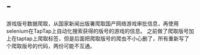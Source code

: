 # -
游戏版号数据爬取，从国家新闻出版署爬取国产网络游戏审批信息，再使用selenium在TapTap上自动化搜索获得的版号的游戏的信息。
之前做了爬取版号加上在taptap上爬取标签，但是后面把爬取版号的爬虫不小心删了，所有重新写了个爬取版号的代码，两份可能不互通。
